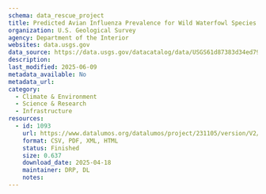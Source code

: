 ```yaml
---
schema: data_rescue_project 
title: Predicted Avian Influenza Prevalence for Wild Waterfowl Species Across the Continental United States
organization: U.S. Geological Survey
agency: Department of the Interior
websites: data.usgs.gov
data_source: https://data.usgs.gov/datacatalog/data/USGS61d87383d34ed79294009f30
description: 
last_modified: 2025-06-09
metadata_available: No
metadata_url: 
category:
  - Climate & Environment 
  - Science & Research 
  - Infrastructure 
resources:
  - id: 1093
    url: https://www.datalumos.org/datalumos/project/231105/version/V2/view
    format: CSV, PDF, XML, HTML
    status: Finished
    size: 0.637
    download_date: 2025-04-18
    maintainer: DRP, DL
    notes: 
---
```

